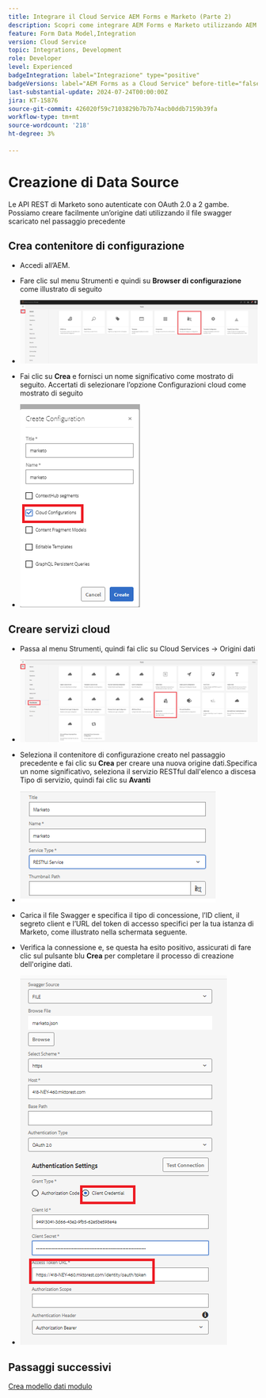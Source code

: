 ```yaml
---
title: Integrare il Cloud Service AEM Forms e Marketo (Parte 2)
description: Scopri come integrare AEM Forms e Marketo utilizzando AEM Forms Form Data Model.
feature: Form Data Model,Integration
version: Cloud Service
topic: Integrations, Development
role: Developer
level: Experienced
badgeIntegration: label="Integrazione" type="positive"
badgeVersions: label="AEM Forms as a Cloud Service" before-title="false"
last-substantial-update: 2024-07-24T00:00:00Z
jira: KT-15876
source-git-commit: 426020f59c7103829b7b7b74acb0ddb7159b39fa
workflow-type: tm+mt
source-wordcount: '218'
ht-degree: 3%

---
```


# Creazione di Data Source

Le API REST di Marketo sono autenticate con OAuth 2.0 a 2 gambe. Possiamo creare facilmente un’origine dati utilizzando il file swagger scaricato nel passaggio precedente

## Crea contenitore di configurazione

* Accedi all’AEM.
* Fare clic sul menu Strumenti e quindi su **Browser di configurazione** come illustrato di seguito

* ![menu strumenti](assets/datasource3.png)

* Fai clic su **Crea** e fornisci un nome significativo come mostrato di seguito. Accertati di selezionare l’opzione Configurazioni cloud come mostrato di seguito

* ![contenitore configurazione](assets/datasource4.png)

## Creare servizi cloud

* Passa al menu Strumenti, quindi fai clic su Cloud Services -> Origini dati

* ![servizi cloud](assets/datasource5.png)

* Seleziona il contenitore di configurazione creato nel passaggio precedente e fai clic su **Crea** per creare una nuova origine dati.Specifica un nome significativo, seleziona il servizio RESTful dall&#39;elenco a discesa Tipo di servizio, quindi fai clic su **Avanti**
* ![new-data-source](assets/datasource6.png)

* Carica il file Swagger e specifica il tipo di concessione, l’ID client, il segreto client e l’URL del token di accesso specifici per la tua istanza di Marketo, come illustrato nella schermata seguente.

* Verifica la connessione e, se questa ha esito positivo, assicurati di fare clic sul pulsante blu **Crea** per completare il processo di creazione dell&#39;origine dati.

* ![data-source-config](assets/datasource1.png)


## Passaggi successivi

[Crea modello dati modulo](./part3.md)
